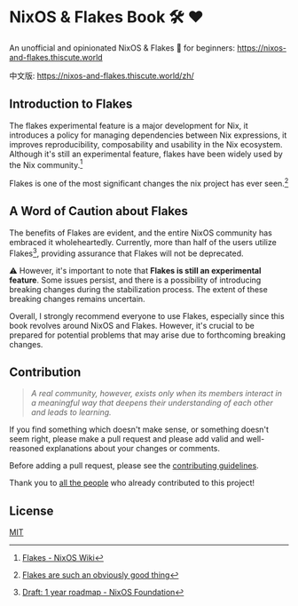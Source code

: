 # NixOS & Flakes Book :hammer_and_wrench: :heart:

An unofficial and opinionated NixOS & Flakes :book: for beginners: https://nixos-and-flakes.thiscute.world

中文版: https://nixos-and-flakes.thiscute.world/zh/

## Introduction to Flakes

The flakes experimental feature is a major development for Nix, it introduces a policy for managing dependencies between Nix expressions, it improves reproducibility, composability and usability in the Nix ecosystem. Although it's still an experimental feature, flakes have been widely used by the Nix community.[^1]

Flakes is one of the most significant changes the nix project has ever seen.[^2]

## A Word of Caution about Flakes

The benefits of Flakes are evident, and the entire NixOS community has embraced it wholeheartedly. Currently, more than half of the users utilize Flakes[^3], providing assurance that Flakes will not be deprecated.

:warning: However, it's important to note that **Flakes is still an experimental feature**. Some issues persist, and there is a possibility of introducing breaking changes during the stabilization process. The extent of these breaking changes remains uncertain.

Overall, I strongly recommend everyone to use Flakes, especially since this book revolves around NixOS and Flakes. However, it's crucial to be prepared for potential problems that may arise due to forthcoming breaking changes.

## Contribution

> _A real community, however, exists only when its members interact in a meaningful way that deepens their understanding of each other and leads to learning._

If you find something which doesn't make sense, or something doesn't seem right, please make a pull request and please add valid and well-reasoned explanations about your changes or comments.

Before adding a pull request, please see the [contributing guidelines](/.github/CONTRIBUTING.md).

Thank you to [all the people](https://github.com/ryan4yin/nixos-and-flakes-book/graphs/contributors) who already contributed to this project!

## License

[MIT](https://opensource.org/licenses/MIT)

[^1]: [Flakes - NixOS Wiki](https://nixos.wiki/index.php?title=Flakes)
[^2]: [Flakes are such an obviously good thing](https://grahamc.com/blog/flakes-are-an-obviously-good-thing/)
[^3]: [Draft: 1 year roadmap - NixOS Foundation](https://nixos-foundation.notion.site/1-year-roadmap-0dc5c2ec265a477ea65c549cd5e568a9)
